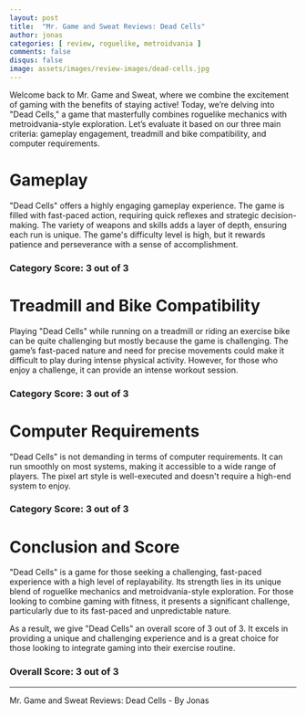 ```yaml
---
layout: post
title:  "Mr. Game and Sweat Reviews: Dead Cells"
author: jonas
categories: [ review, roguelike, metroidvania ]
comments: false
disqus: false
image: assets/images/review-images/dead-cells.jpg
---
```


Welcome back to Mr. Game and Sweat, where we combine the excitement of gaming with the benefits of staying active! Today, we’re delving into "Dead Cells," a game that masterfully combines roguelike mechanics with metroidvania-style exploration. Let’s evaluate it based on our three main criteria: gameplay engagement, treadmill and bike compatibility, and computer requirements.

# Gameplay

"Dead Cells" offers a highly engaging gameplay experience. The game is filled with fast-paced action, requiring quick reflexes and strategic decision-making. The variety of weapons and skills adds a layer of depth, ensuring each run is unique. The game's difficulty level is high, but it rewards patience and perseverance with a sense of accomplishment.

### Category Score: 3 out of 3

# Treadmill and Bike Compatibility

Playing "Dead Cells" while running on a treadmill or riding an exercise bike can be quite challenging but mostly because the game is challenging. The game’s fast-paced nature and need for precise movements could make it difficult to play during intense physical activity. However, for those who enjoy a challenge, it can provide an intense workout session.

### Category Score: 3 out of 3

# Computer Requirements

"Dead Cells" is not demanding in terms of computer requirements. It can run smoothly on most systems, making it accessible to a wide range of players. The pixel art style is well-executed and doesn't require a high-end system to enjoy.

### Category Score: 3 out of 3

# Conclusion and Score

"Dead Cells" is a game for those seeking a challenging, fast-paced experience with a high level of replayability. Its strength lies in its unique blend of roguelike mechanics and metroidvania-style exploration. For those looking to combine gaming with fitness, it presents a significant challenge, particularly due to its fast-paced and unpredictable nature.

As a result, we give "Dead Cells" an overall score of 3 out of 3. It excels in providing a unique and challenging experience and is a great choice for those looking to integrate gaming into their exercise routine.

### Overall Score: 3 out of 3

---

Mr. Game and Sweat Reviews: Dead Cells - By Jonas
